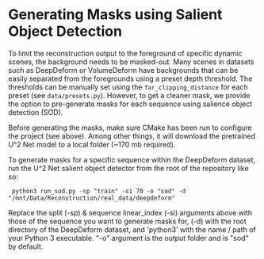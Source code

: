 # Generating Masks using Salient Object Detection #

To limit the reconstruction output to the foreground of specific dynamic scenes, the background needs to be masked-out. Many scenes in datasets such as DeepDeform or VolumeDeform have backgrounds that can be easily separated from the foregrounds using a preset depth threshold. The thresholds can be manually set using the `far_clipping_distance` for each preset (see `data/presets.py`). However, to get a cleaner mask, we provide the option to pre-generate masks for each sequence using salience object detection (SOD).

Before generating the masks, make sure CMake has been run to configure the project (see above). Among other things, it will download the pretrained U^2 Net model to a local folder (~170 mb required).

To generate masks for a specific sequence within the DeepDeform dataset, run the U^2 Net salient object detector from the root of the repository like so:
```shell
 python3 run_sod.py -sp "train" -si 70 -o "sod" -d "/mnt/Data/Reconstruction/real_data/deepdeform"
```

Replace the split (-sp) & sequence linear_index (-si) arguments above with those of the sequence you want to generate masks for, (-d) with the root directory of the DeepDeform dataset, and 'python3' with the name / path of your Python 3 executable. "-o" argument is the output folder and is "sod" by default.